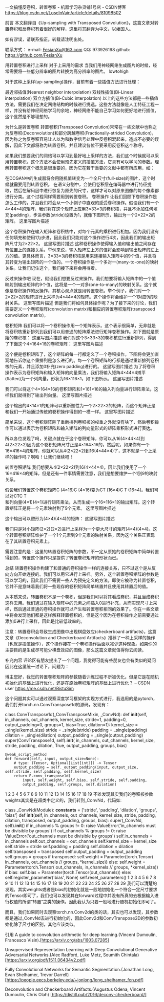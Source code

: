 一文搞懂反卷积，转置卷积 - 机器学习杂货铺1号店 - CSDN博客 https://blog.csdn.net/LoseInVain/article/details/81098502

前言
本文翻译自《Up-sampling with Transposed Convolution》，这篇文章对转置卷积和反卷积有着很好的解释，这里将其翻译为中文，以飨国人。

如有谬误，请联系指正。转载请注明出处。

联系方式：
e-mail: FesianXu@163.com
QQ: 973926198
github: https://github.com/FesianXu

用转置卷积进行上采样
对于上采用的需求
当我们用神经网络生成图片的时候，经常需要将一些低分辨率的图片转换为高分辨率的图片。
lowtohigh

对于这种上采样(up-sampling)操作，目前有着一些插值方法进行处理：

最近邻插值(Nearest neighbor interpolation)
双线性插值(Bi-Linear interpolation)
双立方插值(Bi-Cubic interpolation)
以上的这些方法都是一些插值方法，需要我们在决定网络结构的时候进行挑选。这些方法就像是人工特征工程一样，并没有给神经网络学习的余地，神经网络不能自己学习如何更好地进行插值，这个显然是不够理想的。

为什么是转置卷积
转置卷积(Transposed Convolution)常常在一些文献中也称之为反卷积(Deconvolution)和部分跨越卷积(Fractionally-strided Convolution)，因为称之为反卷积容易让人以为和数字信号处理中反卷积混起来，造成不必要的误解，因此下文都将称为转置卷积，并且建议各位不要采用反卷积这个称呼。

如果我们想要我们的网络可以学习到最好地上采样的方法，我们这个时候就可以采用转置卷积。这个方法不会使用预先定义的插值方法，它具有可以学习的参数。理解转置卷积这个概念是很重要的，因为它在若干重要的文献中都有所应用，如：

在DCGAN中的生成器将会用随机值转变为一个全尺寸(full-size)的图片，这个时候就需要用到转置卷积。
在语义分割中，会使用卷积层在编码器中进行特征提取，然后在解码层中进行恢复为原先的尺寸，这样才可以对原来图像的每个像素都进行分类。这个过程同样需要用到转置卷积。
卷积操作
让我们回顾下卷积操作是怎么工作的，并且我们将会从一个小例子中直观的感受卷积操作。假设我们有一个4×44×4的矩阵，我们将在这个矩阵上应用3×33×3的卷积核，并且不添加任何填充(padding)，步进参数(stride)设置为1，就像下图所示，输出为一个2×22×2的矩阵。
这里写图片描述

这个卷积操作在输入矩阵和卷积核中，对每个元素的乘积进行相加。因为我们没有任何填充和使用1为步进，因此我们只能对这个操作进行4次，因此我们的输出矩阵尺寸为2×22×2。
这里写图片描述
这种卷积操作使得输入值和输出值之间存在有位置上的连接关系，举例来说，输入矩阵左上方的值将会影响到输出矩阵的左上方的值。更具体而言，3×33×3的卷积核是用来连接输入矩阵中的9个值，并且将其转变为输出矩阵的一个值的。一个卷积操作是一个多对一(many-to-one)的映射关系。让我们记住这个，我们接下来将会用得着。

反过来操作吧
现在，假设我们想要反过来操作。我们想要将输入矩阵中的一个值映射到输出矩阵的9个值，这将是一个一对多(one-to-many)的映射关系。这个就像是卷积操作的反操作，其核心观点就是用转置卷积。举个例子，我们对一个2×22×2的矩阵进行上采样为4×44×4的矩阵。这个操作将会维护一个1对应9的映射关系。
这里写图片描述
但是我们将如何具体操作呢？为了接下来的讨论，我们需要定义一个卷积矩阵(convolution matrix)和相应的转置卷积矩阵(transposed convolution matrix)。

卷积矩阵
我们可以将一个卷积操作用一个矩阵表示。这个表示很简单，无非就是将卷积核重新排列到我们可以用普通的矩阵乘法进行矩阵卷积操作。如下图就是原始的卷积核：
这里写图片描述
我们对这个3×33×3的卷积核进行重新排列，得到了下面这个4×164×16的卷积矩阵：
这里写图片描述

这个便是卷积矩阵了，这个矩阵的每一行都定义了一个卷积操作。下图将会更加直观地告诉你这个重排列是怎么进行的。每一个卷积矩阵的行都是通过重新排列卷积核的元素，并且添加0补充(zero padding)进行的。
这里写图片描述
为了将卷积操作表示为卷积矩阵和输入矩阵的向量乘法，我们将输入矩阵4×44×4摊平(flatten)为一个列向量，形状为16×116×1，如下图所示。
这里写图片描述

我们可以将这个4×164×16的卷积矩阵和1×161×16的输入列向量进行矩阵乘法，这样我们就得到了输出列向量。
这里写图片描述

这个输出的4×14×1的矩阵可以重新塑性为一个2×22×2的矩阵，而这个矩阵正是和我们一开始通过传统的卷积操作得到的一模一样。
这里写图片描述

简单来说，这个卷积矩阵除了重新排列卷积核的权重之外就没有啥了，然后卷积操作可以通过表示为卷积矩阵和输入矩阵的列向量形式的矩阵乘积形式进行表达。

所以各位发现了吗，关键点就在于这个卷积矩阵，你可以从16(4×44×4)到4(2×22×2)因为这个卷积矩阵尺寸正是4×164×16的，然后呢，如果你有一个16×416×4的矩阵，你就可以从4(2×22×2)到16(4×44×4)了，这不就是一个上采样的操作吗？啊哈！让我们继续吧！

转置卷积矩阵
我们想要从4(2×22×2)到16(4×44×4)，因此我们使用了一个16×416×4的矩阵，但是还有一件事情需要注意，我们是想要维护一个1到9的映射关系。

假设我们转置这个卷积矩阵C  (4×16)C  (4×16)变为CT  (16×4)C 
T
   (16×4)。我们可以对CTC 
T
​	
 和列向量(4×1)(4×1)进行矩阵乘法，从而生成一个16×116×1的输出矩阵。这个转置矩阵正是将一个元素映射到了9个元素。
这里写图片描述

这个输出可以塑形为(4×4)(4×4)的矩阵：
这里写图片描述

我们只是对小矩阵(2×2)(2×2)进行上采样为一个更大尺寸的矩阵(4×4)(4×4)。这个转置卷积矩阵维护了一个1个元素到9个元素的映射关系，因为这个关系正表现在了其转置卷积元素上。

需要注意的是：这里的转置卷积矩阵的参数，不一定从原始的卷积矩阵中简单转置得到的，转置这个操作只是提供了转置卷积矩阵的形状而已。

总结
转置卷积操作构建了和普通的卷积操作一样的连接关系，只不过这个是从反向方向开始连接的。我们可以用它进行上采样。另外，这个转置卷积矩阵的参数是可以学习的，因此我们不需要一些人为预先定义的方法。即使它被称为转置卷积，它并不是意味着我们将一些现存的卷积矩阵简单转置并且使用其转置后的值。

从本质来说，转置卷积不是一个卷积，但是我们可以将其看成卷积，并且当成卷积这样去用。我们通过在输入矩阵中的元素之间插入0进行补充，从而实现尺寸上采样，然后通过普通的卷积操作就可以产生和转置卷积相同的效果了。你在一些文章中将会发现他们都是这样解释转置卷积的，但是这个因为在卷积操作之前需要通过添加0进行上采样，因此是比较低效率的。

注意：转置卷积会导致生成图像中出现棋盘效应(checkerboard artifacts)，这篇文章《Deconvolution and Checkerboard Artifacts》推荐了一种上采样的操作（也就是插值操作），这个操作接在一个卷积操作后面以减少这种现象。如果你的主要目的是生成尽可能少棋盘效应的图像，那么这篇文章就值得你去阅读。

补充内容
评论区有朋友提出了一个问题，我觉得可能有些朋友也会有类似的疑问因此在这里统一讨论下，问题为：

博主您好，我觉的转置卷积矩阵的参数随着训练过程不断被优化，但是它是在随机初始化的基础上进行优化，还是在原始卷积矩阵的基础上进行优化？ – CSDN user https://me.csdn.net/BistuSim

这个问题其实可以通过观察深度学习框架的实现方式进行，我选用的是pytorch，我们打开torch.nn.ConvTranspose1d的源码，发现有：

class ConvTranspose1d(_ConvTransposeMixin, _ConvNd):
    def __init__(self, in_channels, out_channels, kernel_size, stride=1,
                 padding=0, output_padding=0, groups=1, bias=True, dilation=1):
        kernel_size = _single(kernel_size)
        stride = _single(stride)
        padding = _single(padding)
        dilation = _single(dilation)
        output_padding = _single(output_padding)
        super(ConvTranspose1d, self).__init__(
            in_channels, out_channels, kernel_size, stride, padding, dilation,
            True, output_padding, groups, bias)

    @weak_script_method
    def forward(self, input, output_size=None):
        # type: (Tensor, Optional[List[int]]) -> Tensor
        output_padding = self._output_padding(input, output_size, self.stride, self.padding, self.kernel_size)
        return F.conv_transpose1d(
            input, self.weight, self.bias, self.stride, self.padding,
            output_padding, self.groups, self.dilation)
1
2
3
4
5
6
7
8
9
10
11
12
13
14
15
16
17
18
19
不难发现其实我们的卷积核参数weights其实是在超类中定义的，我们转到_ConvNd，代码如:

class _ConvNd(Module):
    __constants__ = ['stride', 'padding', 'dilation', 'groups', 'bias']
    def __init__(self, in_channels, out_channels, kernel_size, stride,
                 padding, dilation, transposed, output_padding, groups, bias):
        super(_ConvNd, self).__init__()
        if in_channels % groups != 0:
            raise ValueError('in_channels must be divisible by groups')
        if out_channels % groups != 0:
            raise ValueError('out_channels must be divisible by groups')
        self.in_channels = in_channels
        self.out_channels = out_channels
        self.kernel_size = kernel_size
        self.stride = stride
        self.padding = padding
        self.dilation = dilation
        self.transposed = transposed
        self.output_padding = output_padding
        self.groups = groups
        if transposed:
            self.weight = Parameter(torch.Tensor(
                in_channels, out_channels // groups, *kernel_size))
        else:
            self.weight = Parameter(torch.Tensor(
                out_channels, in_channels // groups, *kernel_size))
        if bias:
            self.bias = Parameter(torch.Tensor(out_channels))
        else:
            self.register_parameter('bias', None)
        self.reset_parameters()
1
2
3
4
5
6
7
8
9
10
11
12
13
14
15
16
17
18
19
20
21
22
23
24
25
26
27
28
29
我们可以清楚的发现，其实weights或者是bias的初始化就是一般地初始化一个符合一定尺寸要求的Tensor即可了，我们也可以发现其在forward过程中并没有所真的去根据输入进行权值的所谓“转置”之类的操作。因此我认为只要一般地进行随机初始化即可了。

而且，我们如果同时去观察torch.nn.Conv2d的类的话，其实也可以发现，其参数都是通过_ConvNd去进行初始化的，因此Conv2d和ConvTranspose2D的参数初始化除了尺寸的区别，其他应该类似。

引用
A guide to convolution arithmetic for deep learning.(Vincent Dumoulin, Francesco Visin).[https://arxiv.org/abs/1603.07285]

Unsupervised Representation Learning with Deep Convolutional Generative Adversarial Networks.(Alec Radford, Luke Metz, Soumith Chintala)
[https://arxiv.org/pdf/1511.06434v2.pdf]

Fully Convolutional Networks for Semantic Segmentation.(Jonathan Long, Evan Shelhamer, Trevor Darrell)
[https://people.eecs.berkeley.edu/~jonlong/long_shelhamer_fcn.pdf]

Deconvolution and Checkerboard Artifacts.(Augustus Odena, Vincent Dumoulin, Chris Olah)
[https://distill.pub/2016/deconv-checkerboard/]